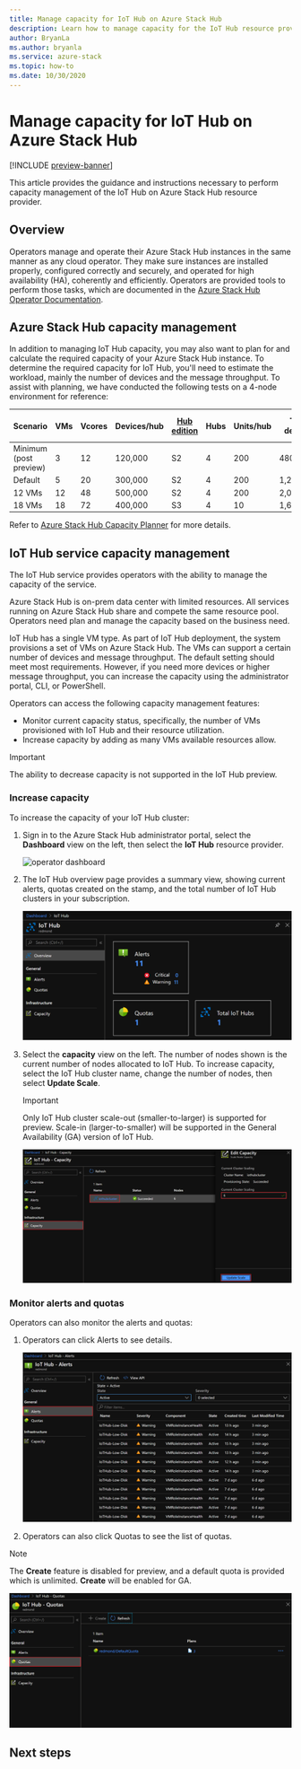 ```yaml
---
title: Manage capacity for IoT Hub on Azure Stack Hub
description: Learn how to manage capacity for the IoT Hub resource provider on Azure Stack Hub.
author: BryanLa
ms.author: bryanla
ms.service: azure-stack
ms.topic: how-to
ms.date: 10/30/2020 
---
```

# Manage capacity for IoT Hub on Azure Stack Hub

[!INCLUDE [preview-banner](../includes/iot-hub-preview.md)]

This article provides the guidance and instructions necessary to perform capacity management of the IoT Hub on Azure Stack Hub resource provider.

## Overview

Operators manage and operate their Azure Stack Hub instances in the same manner as any cloud operator. They make sure instances are installed properly, configured correctly and securely, and operated for high availability (HA), coherently and efficiently. Operators are provided tools to perform those tasks, which are documented in the [Azure Stack Hub Operator Documentation](./operator). 

## Azure Stack Hub capacity management

In addition to managing IoT Hub capacity, you may also want to plan for and calculate the required capacity of your Azure Stack Hub instance. To determine the required capacity for IoT Hub, you'll need to estimate the workload, mainly the number of devices and the message throughput. To assist with planning, we have conducted the following tests on a 4-node environment for reference:

| Scenario | VMs | Vcores | Devices/hub | [Hub edition](https://azure.microsoft.com/pricing/details/iot-hub) | Hubs | Units/hub | Total devices | Total hub units | Millions of messages/day |
|----------|---------------|------------------|-----------------------|-------------------|-|-|-|-|-|
|Minimum (post preview)|3|12|120,000|S2|4|200|480,000|800|4,800|
|Default|5|20|300,000|S2|4|200|1,200,000|800|4,800|
|12 VMs|12|48|500,000|S2|4|200|2,000,000|800|4,800|
|18 VMs|18|72|400,000|S3|4|10|1,600,000|40|12,000|

Refer to [Azure Stack Hub Capacity Planner](azure-stack-capacity-planner.md) for more details.

## IoT Hub service capacity management

The IoT Hub service provides operators with the ability to manage the capacity of the service.

Azure Stack Hub is on-prem data center with limited resources. All services running on Azure Stack Hub share and compete the same resource pool. Operators need plan and manage the capacity based on the business need.

IoT Hub has a single VM type. As part of IoT Hub deployment, the system provisions a set of VMs on Azure Stack Hub. The VMs can support a certain number of devices and message throughput. The default setting should meet most requirements. However, if you need more devices or higher message throughput, you can increase the capacity using the administrator portal, CLI, or PowerShell. 

Operators can access the following capacity management features:

- Monitor current capacity status, specifically, the number of VMs provisioned with IoT Hub and their resource utilization.
- Increase capacity by adding as many VMs available resources allow. 

> [!IMPORTANT]
> The ability to decrease capacity is not supported in the IoT Hub preview.

### Increase capacity

To increase the capacity of your IoT Hub cluster:

1. Sign in to the Azure Stack Hub administrator portal, select the **Dashboard** view on the left, then select the **IoT Hub** resource provider.

   ![operator dashboard](media\iot-hub-rp-manage-capacity\dashboard.png)

2. The IoT Hub overview page provides a summary view, showing current alerts, quotas created on the stamp, and the total number of IoT Hub clusters in your subscription. 

   ![iot hub dashboard - overview](media\iot-hub-rp-manage-capacity\dashboard-rp-iot-hub-overview.png)

3. Select the **capacity** view on the left. The number of nodes shown is the current number of nodes allocated to IoT Hub. To increase capacity, select the IoT Hub cluster name, change the number of nodes, then select **Update Scale**. 

   > [!IMPORTANT]
   > Only IoT Hub cluster scale-out (smaller-to-larger) is supported for preview. Scale-in (larger-to-smaller) will be supported in the General Availability (GA) version of IoT Hub.

   ![iot hub dashboard - capacity](media\iot-hub-rp-manage-capacity\dashboard-rp-iot-hub-capacity.png)

### Monitor alerts and quotas

Operators can also monitor the alerts and quotas:

1. Operators can click Alerts to see details. 
 
   ![iot hub dashboard - alerts](media\iot-hub-rp-manage-capacity\dashboard-rp-iot-hub-alerts.png)

2.	Operators can also click Quotas to see the list of quotas. 

   > [!NOTE]
   > The **Create** feature is disabled for preview, and a default quota is provided which is unlimited. **Create** will be enabled for GA. 

   ![iot hub dashboard - quotas](media\iot-hub-rp-manage-capacity\dashboard-rp-iot-hub-quotas.png)


## Next steps

